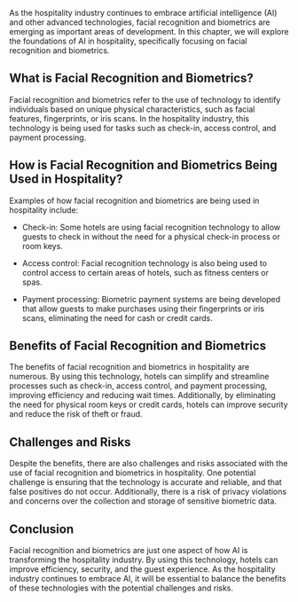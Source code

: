 

As the hospitality industry continues to embrace artificial intelligence (AI) and other advanced technologies, facial recognition and biometrics are emerging as important areas of development. In this chapter, we will explore the foundations of AI in hospitality, specifically focusing on facial recognition and biometrics.

What is Facial Recognition and Biometrics?
------------------------------------------

Facial recognition and biometrics refer to the use of technology to identify individuals based on unique physical characteristics, such as facial features, fingerprints, or iris scans. In the hospitality industry, this technology is being used for tasks such as check-in, access control, and payment processing.

How is Facial Recognition and Biometrics Being Used in Hospitality?
-------------------------------------------------------------------

Examples of how facial recognition and biometrics are being used in hospitality include:

* Check-in: Some hotels are using facial recognition technology to allow guests to check in without the need for a physical check-in process or room keys.

* Access control: Facial recognition technology is also being used to control access to certain areas of hotels, such as fitness centers or spas.

* Payment processing: Biometric payment systems are being developed that allow guests to make purchases using their fingerprints or iris scans, eliminating the need for cash or credit cards.

Benefits of Facial Recognition and Biometrics
---------------------------------------------

The benefits of facial recognition and biometrics in hospitality are numerous. By using this technology, hotels can simplify and streamline processes such as check-in, access control, and payment processing, improving efficiency and reducing wait times. Additionally, by eliminating the need for physical room keys or credit cards, hotels can improve security and reduce the risk of theft or fraud.

Challenges and Risks
--------------------

Despite the benefits, there are also challenges and risks associated with the use of facial recognition and biometrics in hospitality. One potential challenge is ensuring that the technology is accurate and reliable, and that false positives do not occur. Additionally, there is a risk of privacy violations and concerns over the collection and storage of sensitive biometric data.

Conclusion
----------

Facial recognition and biometrics are just one aspect of how AI is transforming the hospitality industry. By using this technology, hotels can improve efficiency, security, and the guest experience. As the hospitality industry continues to embrace AI, it will be essential to balance the benefits of these technologies with the potential challenges and risks.
